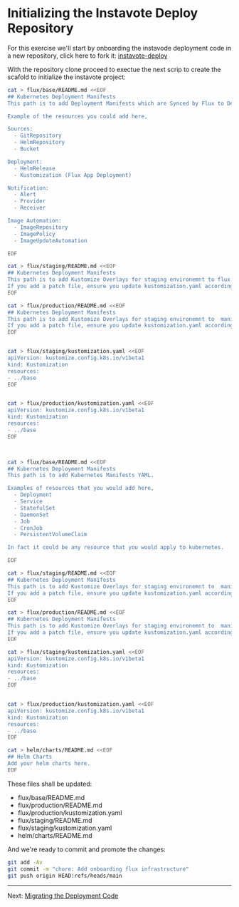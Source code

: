 # Initializing the Instavote Deploy Repository

For this exercise we'll start by onboarding the instavode deployment code in a
new repository, click here to fork it: [instavote-deploy](https://github.com/wizeline/instavote-deploy/fork)

With the repository clone proceed to exectue the next scrip to create the scafold
to initialize the instavote project:

```sh
cat > flux/base/README.md <<EOF
## Kubernetes Deployment Manifests
This path is to add Deployment Manifests which are Synced by Flux to Deploy to a Kubernetes Environment.

Example of the resources you could add here,

Sources:
  - GitRepository
  - HelmRepository
  - Bucket

Deployment:
  - HelmRelease
  - Kustomization (Flux App Deployment)

Notification:
  - Alert
  - Provider
  - Receiver

Image Automation:
  - ImageRepository
  - ImagePolicy
  - ImageUpdateAutomation

EOF

cat > flux/staging/README.md <<EOF
## Kubernetes Deployment Manifests
This path is to add Kustomize Overlays for staging environemnt to flux sync  manifests defined in ../base.
If you add a patch file, ensure you update kustomization.yaml accordingly.
EOF

cat > flux/production/README.md <<EOF
## Kubernetes Deployment Manifests
This path is to add Kustomize Overlays for staging environemnt to  manifests flux sync  defined in ../base.
If you add a patch file, ensure you update kustomization.yaml accordingly.
EOF


cat > flux/staging/kustomization.yaml <<EOF
apiVersion: kustomize.config.k8s.io/v1beta1
kind: Kustomization
resources:
- ../base
EOF


cat > flux/production/kustomization.yaml <<EOF
apiVersion: kustomize.config.k8s.io/v1beta1
kind: Kustomization
resources:
- ../base
EOF



cat > flux/base/README.md <<EOF
## Kubernetes Deployment Manifests
This path is to add Kubernetes Manifests YAML.

Examples of resources that you would add here,
  - Deployment
  - Service
  - StatefulSet
  - DaemonSet
  - Job
  - CronJob
  - PersistentVolumeClaim

In fact it could be any resource that you would apply to kubernetes.

EOF

cat > flux/staging/README.md <<EOF
## Kubernetes Deployment Manifests
This path is to add Kustomize Overlays for staging environemnt to  manifests defined in ../base.
If you add a patch file, ensure you update kustomization.yaml accordingly.
EOF

cat > flux/production/README.md <<EOF
## Kubernetes Deployment Manifests
This path is to add Kustomize Overlays for staging environemnt to  manifests defined in ../base.
If you add a patch file, ensure you update kustomization.yaml accordingly.
EOF

cat > flux/staging/kustomization.yaml <<EOF
apiVersion: kustomize.config.k8s.io/v1beta1
kind: Kustomization
resources:
- ../base
EOF


cat > flux/production/kustomization.yaml <<EOF
apiVersion: kustomize.config.k8s.io/v1beta1
kind: Kustomization
resources:
- ../base
EOF

cat > helm/charts/README.md <<EOF
## Helm Charts
Add your helm charts here.
EOF
```

These files shall be updated:

- flux/base/README.md
- flux/production/README.md
- flux/production/kustomization.yaml
- flux/staging/README.md
- flux/staging/kustomization.yaml
- helm/charts/README.md

And we're ready to commit and promote the changes:

```sh
git add -Av
git commit -m "chore: Add onboarding flux infrastructure"
git push origin HEAD:refs/heads/main
```

---
Next: [Migrating the Deployment Code](./06-Migrating-the-Deployment-Code.md)
